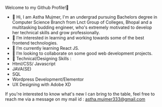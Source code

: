 Welcome to my Github Profile!👋

- 🌱 Hi, I am Astha Mujmer, I'm an undergrad pursuing Bachelors degree in Computer Science Branch from Lnct Group of Colleges, Bhopal and a multitasking budding engineer, who's extremely motivated to develop her technical skills and grow professionally.
- 🌱 I’m interested in learning and working towards some of the best frontend technologies.
- 🌱 I’m currently learning React JS.
- 🌱 I’m looking to collaborate on some good web development projects.
- 🌱 Technical/Designing Skills :
- Html/CSS/ Javascript
- JAVA(SE)
- SQL
- Wordpress Development/Elementor
- UX Designing with Adobe XD

If you're interested to know what's new I can bring to the table, feel free to reach me via a message on my mail id : astha.mujmer333@gmail.com
